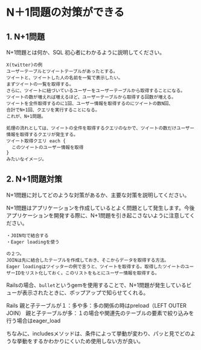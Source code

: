 # N＋1問題の対策ができる

## 1. N+1問題

N+1問題とは何か、SQL 初心者にわかるように説明してください。

```
X(twitter)の例
ユーザーテーブルとツイートテーブルがあったとする。
ツイートと、ツイートした人の名前を一覧で表示したい。
まずツイートの一覧を取得する。
さらに、ツイートに紐づいているユーザーをユーザーテーブルから取得することになる。
ツイートの数が増えれば増えるほど、ユーザーテーブルから取得する回数が増える。
ツイートを全件取得するのに1回、ユーザー情報を取得するのにツイートの数N回、
合計でN+1回、クエリを実行することになる。
これが、N+1問題。

処理の流れとしては、ツイートの全件を取得するクエリのなかで、ツイートの数だけユーザー情報を取得するクエリが発生する。
ツイート取得クエリ each {
  このツイートのユーザー情報を取得
}
みたいなイメージ。
```

## 2. N+1問題対策

N+1問題に対してどのような対策があるか、主要な対策を説明してください。

N+1問題はアプリケーションを作成しているとよく問題として発生します。今後アプリケーションを開発する際に、N+1問題を引き起こさないように注意してください。

```
・JOIN句で結合する
・Eager loadingを使う

の２つ。
JOINは先に結合したテーブルを作成しておき、そこからデータを取得する方法。
Eager loadingはツイッターの例で言うと、ツイートを取得する。取得したツイートのユーザーIDをリスト化しておく。このリストをもとにユーザー情報を取得する。

```

Railsの場合、`bullet`というgemを使用することで、N+1問題が発生しているビューが表示されたときに、ポップアップで知らせてくれる。

Rails
親と子テーブルが１：多や多：多の関係の時はpreload（LEFT OUTER JOIN）
親と子テーブルが多：１の場合や関連先のテーブルの要素で絞り込みを行う場合はeager_load

ちなみに、includesメソッドは、条件によって挙動が変わり、パッと見でどのような挙動をするかわかりにくいため使用しない方が良い。
